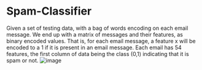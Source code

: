 # Spam-Classifier
Given a set of testing data, with a bag of words encoding on each email message. We end up with a matrix of messages and their features, as binary encoded values. That is, for each email message, a feature x will be encoded to a 1 if it is present in an email message. Each email has 54 features, the first column of data being the class (0,1) indicating that it is spam or not.
![image](https://user-images.githubusercontent.com/64679971/179846713-a80b2cb0-3cdc-44d6-a8e1-2d423016be26.png)
